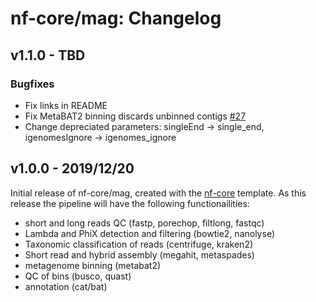 # nf-core/mag: Changelog

## v1.1.0 - TBD

### Bugfixes
- Fix links in README
- Fix MetaBAT2 binning discards unbinned contigs [#27](https://github.com/nf-core/mag/issues/27)
- Change depreciated parameters: singleEnd -> single_end, igenomesIgnore -> igenomes_ignore 

## v1.0.0 - 2019/12/20

Initial release of nf-core/mag, created with the [nf-core](http://nf-co.re/) template.
As this release the pipeline will have the following functionailities:

- short and long reads QC (fastp, porechop, filtlong, fastqc)
- Lambda and PhiX detection and filtering (bowtie2, nanolyse)
- Taxonomic classification of reads (centrifuge, kraken2)
- Short read and hybrid assembly (megahit, metaspades)
- metagenome binning (metabat2)
- QC of bins (busco, quast)
- annotation (cat/bat)
